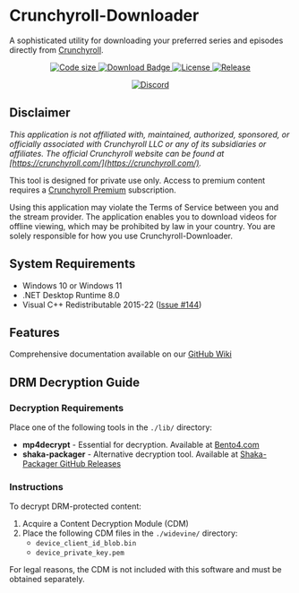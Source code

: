 # Crunchyroll-Downloader

A sophisticated utility for downloading your preferred series and episodes directly from [Crunchyroll](https://www.crunchyroll.com).

<p align="center">
  <a href="https://github.com/Crunchy-DL/Crunchy-Downloader">
    <img src="https://img.shields.io/github/languages/code-size/Crunchy-DL/Crunchy-Downloader?style=flat-square" alt="Code size">
  </a>
  <a href="https://github.com/Crunchy-DL/Crunchy-Downloader/releases/latest">
    <img src="https://img.shields.io/github/downloads/Crunchy-DL/Crunchy-Downloader/total?style=flat-square" alt="Download Badge">
  </a>
  <a href="https://github.com/Crunchy-DL/Crunchy-Downloader/blob/master/LICENSE">
    <img src="https://img.shields.io/github/license/Crunchy-DL/Crunchy-Downloader?style=flat-square" alt="License">
  </a>
  <a href="https://github.com/Crunchy-DL/Crunchy-Downloader/releases">
    <img src="https://img.shields.io/github/v/release/Crunchy-DL/Crunchy-Downloader?style=flat-square" alt="Release">
  </a>
</p>
<p align="center">
  <a href="https://discord.gg/QmGhqkAQBT">
    <img src="https://img.shields.io/badge/Discord-7289DA?style=for-the-badge&logo=discord&logoColor=white" alt="Discord">
  </a>
</p>

## Disclaimer

_This application is not affiliated with, maintained, authorized, sponsored, or officially associated with Crunchyroll LLC or any of its subsidiaries or affiliates. The official Crunchyroll website can be found at [https://crunchyroll.com/](https://crunchyroll.com/)._

This tool is designed for private use only. Access to premium content requires a [Crunchyroll Premium](https://www.crunchyroll.com/premium) subscription.

Using this application may violate the Terms of Service between you and the stream provider. The application enables you to download videos for offline viewing, which may be prohibited by law in your country. You are solely responsible for how you use Crunchyroll-Downloader.

## System Requirements

- Windows 10 or Windows 11
- .NET Desktop Runtime 8.0
- Visual C++ Redistributable 2015-22 ([Issue #144](https://github.com/Crunchy-DL/Crunchy-Downloader/issues/144))

## Features

Comprehensive documentation available on our [GitHub Wiki](https://github.com/Crunchy-DL/Crunchy-Downloader/wiki)

## DRM Decryption Guide

### Decryption Requirements

Place one of the following tools in the `./lib/` directory:

- **mp4decrypt** - Essential for decryption. Available at [Bento4.com](http://www.bento4.com/)
- **shaka-packager** - Alternative decryption tool. Available at [Shaka-Packager GitHub Releases](https://github.com/shaka-project/shaka-packager/releases/latest)

### Instructions

To decrypt DRM-protected content:

1. Acquire a Content Decryption Module (CDM)
2. Place the following CDM files in the `./widevine/` directory:
   - `device_client_id_blob.bin`
   - `device_private_key.pem`

For legal reasons, the CDM is not included with this software and must be obtained separately.
